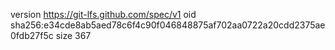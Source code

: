 version https://git-lfs.github.com/spec/v1
oid sha256:e34cde8ab5aed78c6f4c90f046848875af702aa0722a20cdd2375ae0fdb27f5c
size 367
